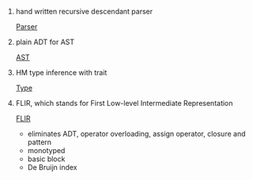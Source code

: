 1. hand written recursive descendant parser

    [Parser](./src/Parser)
2. plain ADT for AST

    [AST](./src/AST)
3. HM type inference with trait

    [Type](./src/Semantic/Type)
4. FLIR, which stands for First Low-level Intermediate Representation

    [FLIR](./src/FLIR)
   - eliminates ADT, operator overloading, assign operator, closure and pattern
   - monotyped
   - basic block
   - De Bruijn index
